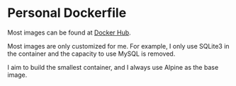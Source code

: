 # Personal Dockerfile

Most images can be found at [Docker Hub](https://hub.docker.com/u/zhusj/).

Most images are only customized for me. For example, I only use SQLite3 in
the container and the capacity to use MySQL is removed.

I aim to build the smallest container, and I always use Alpine as the base
image.
